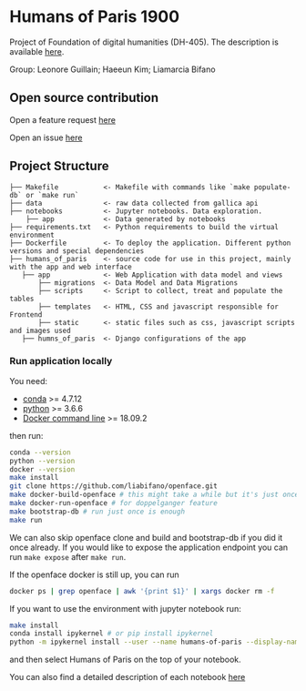 # Humans of Paris 1900

Project of Foundation of digital humanities (DH-405). The description is available [here](http://fdh.epfl.ch/index.php/Humans_of_Paris_1900).
 
Group: Leonore Guillain; Haeeun Kim; Liamarcia Bifano


## Open source contribution
Open a feature request [here](https://github.com/liabifano/humans-of-paris-1900/issues/new?assignees=&labels=&template=feature_request.md&title=)

Open an issue [here](https://github.com/liabifano/humans-of-paris-1900/issues/new?assignees=&labels=&template=bug_report.md&title=)


## Project Structure
    ├── Makefile           <- Makefile with commands like `make populate-db` or `make run`
    ├── data               <- raw data collected from gallica api
    ├── notebooks          <- Jupyter notebooks. Data exploration.
        ├── app            <- Data generated by notebooks 
    ├── requirements.txt   <- Python requirements to build the virtual environment
    ├── Dockerfile         <- To deploy the application. Different python versions and special dependencies
    ├── humans_of_paris    <- source code for use in this project, mainly with the app and web interface
       ├── app             <- Web Application with data model and views 
           ├── migrations  <- Data Model and Data Migrations
           ├── scripts     <- Script to collect, treat and populate the tables
           ├── templates   <- HTML, CSS and javascript responsible for Frontend
           ├── static      <- static files such as css, javascript scripts and images used
       ├── humns_of_paris  <- Django configurations of the app
    
   
   ### Run application locally
   
   You need: 
   - [conda](https://docs.conda.io/en/latest/) >= 4.7.12
   - [python](https://www.python.org/downloads/release/python-366/) >= 3.6.6
   - [Docker command line](https://docs.docker.com/engine/reference/commandline/cli/) >= 18.09.2
   
   then run: 
   ```bash
   conda --version
   python --version
   docker --version
   make install
   git clone https://github.com/liabifano/openface.git
   make docker-build-openface # this might take a while but it's just once
   make docker-run-openface # for doppelganger feature
   make bootstrap-db # run just once is enough
   make run
   ```
   We can also skip openface clone and build and bootstrap-db if you did it once already. If you would like to expose
   the application endpoint you can run `make expose` after `make run`. 
   

If the openface docker is still up, you can run 
```bash
docker ps | grep openface | awk '{print $1}' | xargs docker rm -f
```
   

If you want to use the environment with jupyter notebook run:
 ```bash
 make install
 conda install ipykernel # or pip install ipykernel
 python -m ipykernel install --user --name humans-of-paris --display-name "Humans of Paris"
 ```
 and then select Humans of Paris on the top of your notebook.
 
 You can also find a detailed description of each notebook [here](https://github.com/liabifano/humans-of-paris-1900/blob/master/notebooks/README.md)

